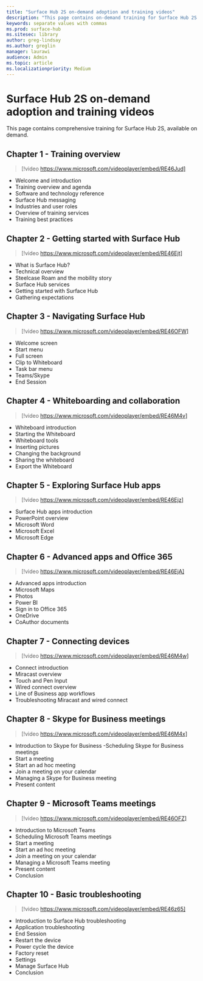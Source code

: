 ```yaml
---
title: "Surface Hub 2S on-demand adoption and training videos"
description: "This page contains on-demand training for Surface Hub 2S."
keywords: separate values with commas
ms.prod: surface-hub
ms.sitesec: library
author: greg-lindsay
ms.author: greglin
manager: laurawi
audience: Admin
ms.topic: article
ms.localizationpriority: Medium
---
```


# Surface Hub 2S on-demand adoption and training videos

This page contains comprehensive training for Surface Hub 2S, available on demand.

## Chapter 1 - Training overview

> [!video https://www.microsoft.com/videoplayer/embed/RE46Jud] 

- Welcome and introduction
- Training overview and agenda
- Software and technology reference
- Surface Hub messaging
- Industries and user roles
- Overview of training services
- Training best practices

## Chapter 2 - Getting started with Surface Hub

> [!video https://www.microsoft.com/videoplayer/embed/RE46Ejt] 

- What is Surface Hub?
- Technical overview
- Steelcase Roam and the mobility story
- Surface Hub services
- Getting started with Surface Hub
- Gathering expectations

## Chapter 3 - Navigating Surface Hub

> [!video https://www.microsoft.com/videoplayer/embed/RE46OFW] 

- Welcome screen
- Start menu
- Full screen
- Clip to Whiteboard
- Task bar menu
- Teams/Skype
- End Session

## Chapter 4 - Whiteboarding and collaboration

> [!video https://www.microsoft.com/videoplayer/embed/RE46M4v] 

- Whiteboard introduction
- Starting the Whiteboard
- Whiteboard tools
- Inserting pictures
- Changing the background
- Sharing the whiteboard
- Export the Whiteboard	
 
## Chapter 5 - Exploring Surface Hub apps

> [!video https://www.microsoft.com/videoplayer/embed/RE46Ejz] 

- Surface Hub apps introduction
- PowerPoint overview
- Microsoft Word
- Microsoft Excel
- Microsoft Edge

## Chapter 6 - Advanced apps and Office 365

> [!video https://www.microsoft.com/videoplayer/embed/RE46EjA] 

- Advanced apps introduction
- Microsoft Maps
- Photos
- Power BI
- Sign in to Office 365
- OneDrive
- CoAuthor documents

## Chapter 7 - Connecting devices

> [!video https://www.microsoft.com/videoplayer/embed/RE46M4w] 

- Connect introduction
- Miracast overview
- Touch and Pen Input
- Wired connect overview
- Line of Business app workflows
- Troubleshooting Miracast and wired connect	
 
## Chapter 8 - Skype for Business meetings

> [!video https://www.microsoft.com/videoplayer/embed/RE46M4x] 

- Introduction to Skype for Business
-Scheduling Skype for Business meetings
- Start a meeting
- Start an ad hoc meeting
- Join a meeting on your calendar
- Managing a Skype for Business meeting
- Present content
	
## Chapter 9 - Microsoft Teams meetings

> [!video https://www.microsoft.com/videoplayer/embed/RE46OFZ] 

- Introduction to Microsoft Teams
- Scheduling Microsoft Teams meetings
- Start a meeting
- Start an ad hoc meeting
- Join a meeting on your calendar
- Managing a Microsoft Teams meeting
- Present content
- Conclusion

## Chapter 10 - Basic troubleshooting

> [!video https://www.microsoft.com/videoplayer/embed/RE46z65] 

- Introduction to Surface Hub troubleshooting
- Application troubleshooting
- End Session
- Restart the device
- Power cycle the device
- Factory reset
- Settings
- Manage Surface Hub
- Conclusion